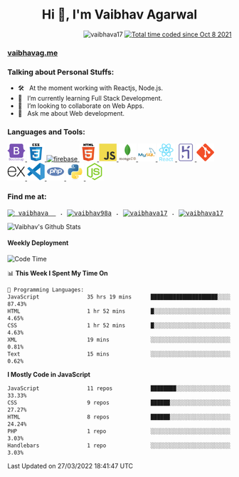 <h1 align="center">Hi 👋, I'm Vaibhav Agarwal</h1>
<p align="right"> <img src="https://komarev.com/ghpvc/?username=maithrivh&label=Profile%20views&color=0e75b6&style=flat" alt="vaibhava17" /> 
<a href="https://wakatime.com/@cab027d5-8b43-4899-8312-4f5dd5018bc9"><img src="https://wakatime.com/badge/user/cab027d5-8b43-4899-8312-4f5dd5018bc9.svg" alt="Total time coded since Oct 8 2021" /></a>
</p>

<h3 align="left"><a href="https://vaibhavag.me">vaibhavag.me</a></h3>

<h3 align="left">Talking about Personal Stuffs:</h3>
<ul>
  <li> 🛠 &nbsp; At the moment working with Reactjs, Node.js.</li>
<!--   <li> 👨🏻‍💻 &nbsp; Most of my projects are available on <a href="https://github.com/VaibhavA17">Github</a>.</li> -->
  <li> 🚀 &nbsp; I’m currently learning Full Stack Development.</li>
  <li> 👯 &nbsp; I’m looking to collaborate on Web Apps.</li>  
<!--   <li> 📫 &nbsp; You can reach me <a href="mailto:iamvaibhav.agarwal@gmail.com">here</a>.</li> -->
<!--   <li> 📝 &nbsp; My <a href="https://github.com/VaibhavA17/VaibhavA17/blob/main/Resume.pdf">Resume</a>.</li> -->
  <li> 💬 &nbsp; Ask me about Web development.</li>
</ul>

<h3 align="left">Languages and Tools:</h3>
<p align="left"> 
<a href="https://getbootstrap.com" target="_blank"> 
<img src="https://raw.githubusercontent.com/devicons/devicon/master/icons/bootstrap/bootstrap-plain-wordmark.svg" alt="bootstrap" width="40" height="40"/>
</a>
<a href="https://www.w3schools.com/css/" target="_blank"> 
<img src="https://raw.githubusercontent.com/devicons/devicon/master/icons/css3/css3-original-wordmark.svg" alt="css3" width="40" height="40"/> 
</a>
<a href="https://firebase.google.com/" target="_blank"> 
<img src="https://www.vectorlogo.zone/logos/firebase/firebase-icon.svg" alt="firebase" width="40" height="40"/> 
</a>
<a href="https://www.w3.org/html/" target="_blank"> 
<img src="https://raw.githubusercontent.com/devicons/devicon/master/icons/html5/html5-original-wordmark.svg" alt="html5" width="40" height="40"/> 
</a> 
<a href="https://developer.mozilla.org/en-US/docs/Web/JavaScript" target="_blank"> 
<img src="https://raw.githubusercontent.com/devicons/devicon/master/icons/javascript/javascript-original.svg" alt="javascript" width="40" height="40"/> 
</a> 
<a href="https://www.mongodb.com/" target="_blank"> 
<img src="https://raw.githubusercontent.com/devicons/devicon/master/icons/mongodb/mongodb-original-wordmark.svg" alt="mongodb" width="40" height="40"/> 
</a> 
<a href="https://www.mysql.com/" target="_blank"> 
<img src="https://raw.githubusercontent.com/devicons/devicon/master/icons/mysql/mysql-original-wordmark.svg" alt="mysql" width="40" height="40"/> 
</a>
<a href="https://reactjs.org/" target="_blank"> 
<img src="https://raw.githubusercontent.com/devicons/devicon/master/icons/react/react-original-wordmark.svg" alt="react" width="40" height="40"/> 
</a> 
<a href="https://heroku.com/" target="_blank"> 
<img src="https://github.com/devicons/devicon/blob/master/icons/heroku/heroku-original.svg" alt="heroku" width="40" height="40"/> 
</a>
<a href="https://git-scm.com/" target="_blank"> 
<img src="https://github.com/devicons/devicon/blob/master/icons/git/git-original.svg" alt="git" width="40" height="40"/> 
</a>
<a href="https://expressjs.com/" target="_blank"> 
<img src="https://github.com/devicons/devicon/blob/master/icons/express/express-original.svg" alt="expressjs" width="40" height="40"/> 
</a>
<a href="https://code.visualstudio.com/" target="_blank"> 
<img src="https://github.com/devicons/devicon/blob/master/icons/vscode/vscode-original.svg" alt="vscode" width="40" height="40"/> 
</a>
<a href="https://www.php.net/" target="_blank"> 
<img src="https://github.com/devicons/devicon/blob/master/icons/php/php-plain.svg" alt="php" width="40" height="40"/> 
</a>
<a href="https://www.python.org/" target="_blank"> 
<img src="https://github.com/devicons/devicon/blob/master/icons/python/python-original.svg" alt="python" width="40" height="40"/> 
</a>
<a href="https://nodejs.org/en/" target="_blank"> 
<img src="https://github.com/devicons/devicon/blob/master/icons/nodejs/nodejs-original.svg" alt="nodejs" width="40" height="40"/> 
</a>
</p>
<h3 align="left">Find me at:</h3>
<p align="left">
  <samp>
    <a href="https://twitter.com/_vaibhava__" target="_blank"><img align="center" src="https://raw.githubusercontent.com/rahuldkjain/github-profile-readme-generator/master/src/images/icons/Social/twitter.svg" alt="_vaibhava__" height="30" width="40" /></a> . 
    <a href="https://www.linkedin.com/in/vaibhav98a/" target="_blank"><img align="center" src="https://raw.githubusercontent.com/rahuldkjain/github-profile-readme-generator/master/src/images/icons/Social/linked-in-alt.svg" alt="vaibhav98a" height="30" width="40" /></a> . 
    <a href="https://dev.to/vaibhava17" target="_blank"><img align="center" src="https://raw.githubusercontent.com/rahuldkjain/github-profile-readme-generator/master/src/images/icons/Social/devto.svg" alt="vaibhava17" height="30" width="40" /></a> . 
    <a href="https://codepen.io/vaibhava17" target="_blank"><img align="center" src="https://raw.githubusercontent.com/rahuldkjain/github-profile-readme-generator/master/src/images/icons/Social/codepen.svg" alt="vaibhava17" height="30" width="40" /></a>
  </samp>
</p>

![Vaibhav's Github Stats](https://github-readme-stats.vercel.app/api?username=vaibhava17&show_icons=true) 

#### Weekly Deployment
<!--START_SECTION:waka-->
![Code Time](http://img.shields.io/badge/Code%20Time-716%20hrs%2020%20mins-blue)

📊 **This Week I Spent My Time On** 

```text
💬 Programming Languages: 
JavaScript               35 hrs 19 mins      █████████████████████░░░░   87.43% 
HTML                     1 hr 52 mins        █░░░░░░░░░░░░░░░░░░░░░░░░   4.65% 
CSS                      1 hr 52 mins        █░░░░░░░░░░░░░░░░░░░░░░░░   4.63% 
XML                      19 mins             ░░░░░░░░░░░░░░░░░░░░░░░░░   0.81% 
Text                     15 mins             ░░░░░░░░░░░░░░░░░░░░░░░░░   0.62%

```

**I Mostly Code in JavaScript** 

```text
JavaScript               11 repos            ████████░░░░░░░░░░░░░░░░░   33.33% 
CSS                      9 repos             ██████░░░░░░░░░░░░░░░░░░░   27.27% 
HTML                     8 repos             ██████░░░░░░░░░░░░░░░░░░░   24.24% 
PHP                      1 repo              ░░░░░░░░░░░░░░░░░░░░░░░░░   3.03% 
Handlebars               1 repo              ░░░░░░░░░░░░░░░░░░░░░░░░░   3.03%

```



 Last Updated on 27/03/2022 18:41:47 UTC
<!--END_SECTION:waka-->
